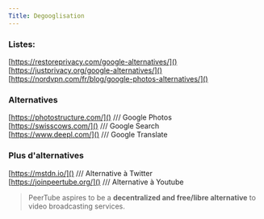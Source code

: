 ```yaml
---
Title: Degooglisation
---
```


### Listes:
[https://restoreprivacy.com/google-alternatives/]() <br>
[https://justprivacy.org/google-alternatives/]() <br>
[https://nordvpn.com/fr/blog/google-photos-alternatives/]() <br>

### Alternatives
[https://photostructure.com/]() /// Google Photos <br>
[https://swisscows.com/]() /// Google Search <br>
[https://www.deepl.com/]() /// Google Translate <br>

### Plus d'alternatives

[https://mstdn.io/]() /// Alternative à Twitter <br>
[https://joinpeertube.org/]() /// Alternative à Youtube <br>
>  PeerTube aspires to be a **decentralized and free/libre alternative** to video broadcasting services.